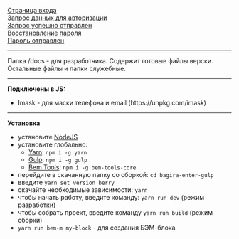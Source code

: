 <a href="https://brekot.github.io/bagira-enter-gulp/">Страница входа</a><br>
<a href="https://brekot.github.io/bagira-enter-gulp/registration.html">Запрос данных для авторизации</a><br>
<a href="https://brekot.github.io/bagira-enter-gulp/success.html">Запрос успешно отправлен</a><br>
<a href="https://brekot.github.io/bagira-enter-gulp/forgot-password.html">Восстановление пароля</a><br>
<a href="https://brekot.github.io/bagira-enter-gulp/send-password.html">Пароль отправлен</a><br>

<hr>

Папка /docs - для разработчика. Содержит готовые файлы верски. Остальные файлы и папки служебные.

<hr>

<b>Подключены в JS:</b><br>

<ul>
    <li>Imask - для маски телефона и email (https://unpkg.com/imask)</li>
</ul>

<hr>

<b>Установка</b><br>
* установите [NodeJS](https://nodejs.org/en/)
* установите глобально:
    * [Yarn](https://yarnpkg.com/getting-started): ```npm i -g yarn```
    * [Gulp](https://gulpjs.com/): ```npm i -g gulp```
    * [Bem Tools](https://www.npmjs.com/package/bem-tools-core): ```npm i -g bem-tools-core```
* перейдите в скачанную папку со сборкой: ```cd bagira-enter-gulp```
* введите ```yarn set version berry```
* скачайте необходимые зависимости: ```yarn```
* чтобы начать работу, введите команду: ```yarn run dev``` (режим разработки)
* чтобы собрать проект, введите команду ```yarn run build``` (режим сборки)
* ```yarn run bem-m my-block``` - для создания БЭМ-блока